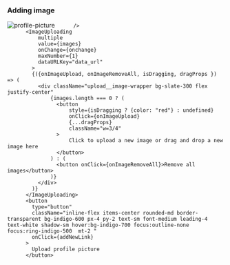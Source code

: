   <div>
          <h3>Adding image</h3>
          <image
            src={image[0].["data_url"]}
            height={100}
            width={100}
            alt="profile-picture"
          
          />
          <ImageUploading
              multiple
              value={images}
              onChange={onchange}
              maxNumber={1}
              dataURLKey="data_url"
            >
            {({onImageUpload, onImageRemoveAll, isDragging, dragProps }) => (
              <div className="upload__image-wrapper bg-slate-300 flex justify-center"
                  {images.length === 0 ? (
                    <button 
                        style={isDragging ? {color: "red"} : undefined}
                        onClick={onImageUpload}
                        {...dragProps}
                        className="w=3/4"
                    >
                        Click to upload a new image or drag and drop a new image here
                    </button>
                  ) : (
                    <button onClick={onImageRemoveAll}>Remove all images</button>
                  )}
              </div>
            )}
          </ImageUploading>
          <button
            type="button"
            className="inline-flex items-center rounded-md border-transparent bg-indigo-600 px-4 py-2 text-sm font-medium leading-4 text-white shadow-sm hover:bg-indigo-700 focus:outline-none focus:ring-indigo-500  mt-2 "
            onClick={addNewLink}
          >
            Upload profile picture
          </button>